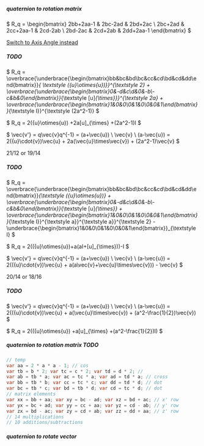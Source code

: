 ##### quaternion to rotation matrix

$ R_q = \begin{bmatrix} 2bb+2aa-1 & 2bc-2ad & 2bd+2ac \\ 2bc+2ad & 2cc+2aa-1 & 2cd-2ab \\ 2bd-2ac & 2cd+2ab & 2dd+2aa-1 \end{bmatrix} $

[Switch to Axis Angle instead](AxisAngle.md)

##### TODO

$ R_q = \overbrace{\underbrace{\begin{bmatrix}bb&bc&bd\\bc&cc&cd\\bd&cd&dd\end{bmatrix}}_{ \textstyle ({u}\otimes{u})}}^{\textstyle 2} + \overbrace{\underbrace{\begin{bmatrix}0&-d&c\\d&0&-b\\-c&b&0\end{bmatrix}}_{\textstyle [u]_{\times}}}^{\textstyle 2a} + \overbrace{\underbrace{\begin{bmatrix}1&0&0\\0&1&0\\0&0&1\end{bmatrix}}_{\textstyle I}}^{\textstyle (2a^2-1)} $

$ R_q = 2({u}\otimes{u}) +2a[u]_{\times} +(2a^2-1)I $



$ \vec{v'} = q\vec{v}q^{-1} = (a+\vec{u}) \ \vec{v} \ (a-\vec{u}) = 2({u}\cdot{v})\vec{u} + 2a(\vec{u}\times\vec{v}) + (2a^2-1)\vec{v} $

21/12 or 19/14

##### TODO

$ R_q = \overbrace{\underbrace{\begin{bmatrix}bb&bc&bd\\bc&cc&cd\\bd&cd&dd\end{bmatrix}}_{\textstyle ({u}\otimes{u})} + \overbrace{\underbrace{\begin{bmatrix}0&-d&c\\d&0&-b\\-c&b&0\end{bmatrix}}_{\textstyle [u]_{\times}} + \overbrace{\underbrace{\begin{bmatrix}1&0&0\\0&1&0\\0&0&1\end{bmatrix}}_{\textstyle I}}^{\textstyle a}}^{\textstyle a}}^{\textstyle 2} - \underbrace{\begin{bmatrix}1&0&0\\0&1&0\\0&0&1\end{bmatrix}}_{\textstyle I} $

$ R_q = 2(({u}\otimes{u})+a(aI+[u]_{\times}))-I $

$ \vec{v'} = q\vec{v}q^{-1} = (a+\vec{u}) \ \vec{v} \ (a-\vec{u}) = 2(({u}\cdot{v})\vec{u} + a(a\vec{v}+\vec{u}\times\vec{v})) - \vec{v} $

20/14 or 18/16

##### TODO

$ \vec{v'} = q\vec{v}q^{-1} = (a+\vec{u}) \ \vec{v} \ (a-\vec{u}) = 2(({u}\cdot{v})\vec{u} + a(\vec{u}\times\vec{v}) + (a^2-\frac{1}{2})\vec{v}) $

$ R_q = 2(({u}\otimes{u}) +a[u]_{\times} +(a^2-\frac{1}{2})I) $

##### quaternion to rotation matrix TODO

```csharp
// temp
var aa = 2 * a * a - 1; // cos
var tb = b * 2; var tc = c * 2; var td = d * 2; // 
var ab = tb * a; var ac = tc * a; var ad = td * a; // cross
var bb = tb * b; var cc = tc * c; var dd = td * d; // dot
var bc = tb * c; var bd = tb * d; var cd = tc * d; // dot
// matrix elements
var xx = bb + aa; var xy = bc - ad; var xz = bd + ac; // x' row
var yx = bc + ad; var yy = cc + aa; var yz = cd - ab; // y' row
var zx = bd - ac; var zy = cd + ab; var zz = dd + aa; // z' row
// 14 multiplications
// 10 additions/subtractions
```

##### quaternion to rotate vector

```csharp

```

